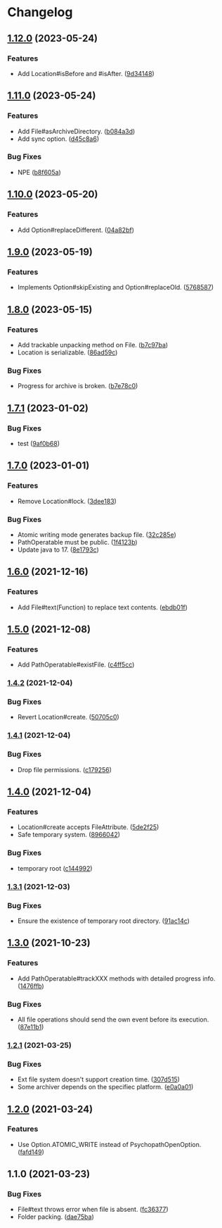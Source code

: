 # Changelog

## [1.12.0](https://github.com/teletha/psychopath/compare/v1.11.0...v1.12.0) (2023-05-24)


### Features

* Add Location#isBefore and #isAfter. ([9d34148](https://github.com/teletha/psychopath/commit/9d3414853313627f6ce16d020ff0893f9cbcf6e1))

## [1.11.0](https://github.com/teletha/psychopath/compare/v1.10.0...v1.11.0) (2023-05-24)


### Features

* Add File#asArchiveDirectory. ([b084a3d](https://github.com/teletha/psychopath/commit/b084a3ded1c9684a00bcc6f1a8d057596f3ab0ed))
* Add sync option. ([d45c8a6](https://github.com/teletha/psychopath/commit/d45c8a6e54ea0b03a0ddd86556db7ff1b22d154d))


### Bug Fixes

* NPE ([b8f605a](https://github.com/teletha/psychopath/commit/b8f605aa784b4a03faa6928e558b80894e15e310))

## [1.10.0](https://github.com/teletha/psychopath/compare/v1.9.0...v1.10.0) (2023-05-20)


### Features

* Add Option#replaceDifferent. ([04a82bf](https://github.com/teletha/psychopath/commit/04a82bf48f8238e903379001eddb715e5ca27a42))

## [1.9.0](https://github.com/teletha/psychopath/compare/v1.8.0...v1.9.0) (2023-05-19)


### Features

* Implements Option#skipExisting and Option#replaceOld. ([5768587](https://github.com/teletha/psychopath/commit/5768587a271fe36232a2922b20413f34ab823766))

## [1.8.0](https://github.com/teletha/psychopath/compare/v1.7.1...v1.8.0) (2023-05-15)


### Features

* Add trackable unpacking method on File. ([b7c97ba](https://github.com/teletha/psychopath/commit/b7c97ba74273214b146926c43e05f07592be2d01))
* Location is serializable. ([86ad59c](https://github.com/teletha/psychopath/commit/86ad59ccbeb4254651c156caaafafe4a131b215f))


### Bug Fixes

* Progress for archive is broken. ([b7e78c0](https://github.com/teletha/psychopath/commit/b7e78c0eed8add23be3dbf97c27793ec9c85a56a))

## [1.7.1](https://github.com/teletha/psychopath/compare/v1.7.0...v1.7.1) (2023-01-02)


### Bug Fixes

* test ([9af0b68](https://github.com/teletha/psychopath/commit/9af0b688d1c13188d4157842eedc6d9dd610f9a1))

## [1.7.0](https://github.com/teletha/psychopath/compare/v1.6.0...v1.7.0) (2023-01-01)


### Features

* Remove Location#lock. ([3dee183](https://github.com/teletha/psychopath/commit/3dee1835f9f2370cc7a33347e7a7cf20a4ac34b0))


### Bug Fixes

* Atomic writing mode generates backup file. ([32c285e](https://github.com/teletha/psychopath/commit/32c285e4d0056c576de07083787b3d8d009a0478))
* PathOperatable must be public. ([1f4123b](https://github.com/teletha/psychopath/commit/1f4123b529311b88239a75891eccf618d731d9ba))
* Update java to 17. ([8e1793c](https://github.com/teletha/psychopath/commit/8e1793c660b33d276037dd6fc2c6d4a291ed3009))

## [1.6.0](https://www.github.com/teletha/psychopath/compare/v1.5.0...v1.6.0) (2021-12-16)


### Features

* Add File#text(Function) to replace text contents. ([ebdb01f](https://www.github.com/teletha/psychopath/commit/ebdb01f2a9294673e055ddb4305f70db2020d5a9))

## [1.5.0](https://www.github.com/teletha/psychopath/compare/v1.4.2...v1.5.0) (2021-12-08)


### Features

* Add PathOperatable#existFile. ([c4ff5cc](https://www.github.com/teletha/psychopath/commit/c4ff5ccc9966cb02f1a05879169d28ef7a3a6fbf))

### [1.4.2](https://www.github.com/teletha/psychopath/compare/v1.4.1...v1.4.2) (2021-12-04)


### Bug Fixes

* Revert Location#create. ([50705c0](https://www.github.com/teletha/psychopath/commit/50705c0a507b733fe670d36cf9e5e2240ec4eaa0))

### [1.4.1](https://www.github.com/teletha/psychopath/compare/v1.4.0...v1.4.1) (2021-12-04)


### Bug Fixes

* Drop file permissions. ([c179256](https://www.github.com/teletha/psychopath/commit/c179256d210b7cea971d31bcb776867f001d7c7e))

## [1.4.0](https://www.github.com/teletha/psychopath/compare/v1.3.1...v1.4.0) (2021-12-04)


### Features

* Location#create accepts FileAttribute. ([5de2f25](https://www.github.com/teletha/psychopath/commit/5de2f2550dfa9f40db70581e79efb97635b34ec7))
* Safe temporary system. ([8966042](https://www.github.com/teletha/psychopath/commit/8966042cdb4120150d22c38dba149b9bd629b3c2))


### Bug Fixes

* temporary root ([c144992](https://www.github.com/teletha/psychopath/commit/c144992ead5b020066135eff5183180116703d00))

### [1.3.1](https://www.github.com/teletha/psychopath/compare/v1.3.0...v1.3.1) (2021-12-03)


### Bug Fixes

* Ensure the existence of temporary root directory. ([91ac14c](https://www.github.com/teletha/psychopath/commit/91ac14c0248ca81adc68c9529732de59f140f959))

## [1.3.0](https://www.github.com/Teletha/psychopath/compare/v1.2.1...v1.3.0) (2021-10-23)


### Features

* Add PathOperatable#trackXXX methods with detailed progress info. ([1476ffb](https://www.github.com/Teletha/psychopath/commit/1476ffbfd1da169e8114f8b8b8bf42ce903fe709))


### Bug Fixes

* All file operations should send the own event before its execution. ([87e11b1](https://www.github.com/Teletha/psychopath/commit/87e11b184a3e809bbaaa39b50c39979e9a597ee2))

### [1.2.1](https://www.github.com/Teletha/psychopath/compare/v1.2.0...v1.2.1) (2021-03-25)


### Bug Fixes

* Ext file system doesn't support creation time. ([307d515](https://www.github.com/Teletha/psychopath/commit/307d515a4cce2cc7dfbd4235c4516df74e9bf658))
* Some archiver depends on the specifiec platform. ([e0a0a01](https://www.github.com/Teletha/psychopath/commit/e0a0a0162064ed12e6f9d9fd40ef28d1109167f1))

## [1.2.0](https://www.github.com/Teletha/psychopath/compare/v1.1.0...v1.2.0) (2021-03-24)


### Features

* Use Option.ATOMIC_WRITE instead of PsychopathOpenOption. ([fafd149](https://www.github.com/Teletha/psychopath/commit/fafd149e5ea2be7c394920525a84924c66c9c1a4))

## 1.1.0 (2021-03-23)


### Bug Fixes

* File#text throws error when file is absent. ([fc36377](https://www.github.com/Teletha/psychopath/commit/fc363779adc7344b34a707889b499e0b56463bb1))
* Folder packing. ([dae75ba](https://www.github.com/Teletha/psychopath/commit/dae75ba1ba8ffd057d4ac234493be0f1302ce98b))
